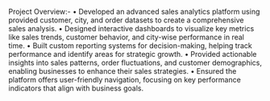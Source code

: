 Project Overview:-
• Developed an advanced sales analytics platform using provided customer, city, and order datasets to create a comprehensive sales analysis.
• Designed interactive dashboards to visualize key metrics like sales trends, customer behavior, and city-wise performance in real time.
• Built custom reporting systems for decision-making, helping track performance and identify areas for strategic growth.
• Provided actionable insights into sales patterns, order fluctuations, and customer demographics, enabling businesses to enhance their sales strategies.
• Ensured the platform offers user-friendly navigation, focusing on key performance indicators that align with business goals.

